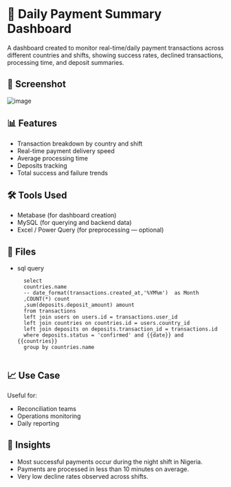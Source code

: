 # 🧾 Daily Payment Summary Dashboard

A dashboard created to monitor real-time/daily payment transactions across different countries and shifts, showing success rates, declined transactions, processing time, and deposit summaries.

## 📸 Screenshot

![image](https://github.com/user-attachments/assets/d99f5660-fbed-4d25-863a-28238faf0118)


## 📊 Features

- Transaction breakdown by country and shift
- Real-time payment delivery speed
- Average processing time
- Deposits tracking
- Total success and failure trends

## 🛠 Tools Used

- Metabase (for dashboard creation)
- MySQL (for querying and backend data)
- Excel / Power Query (for preprocessing — optional)

## 📁 Files
- sql query
  ```
    select 
    countries.name
    -- date_format(transactions.created_at,'%YM%m')  as Month
    ,COUNT(*) count
    ,sum(deposits.deposit_amount) amount
    from transactions
    left join users on users.id = transactions.user_id
    left join countries on countries.id = users.country_id
    left join deposits on deposits.transaction_id = transactions.id
    where deposits.status = 'confirmed' and {{date}} and {{countries}}
    group by countries.name


## 📈 Use Case

Useful for:
- Reconciliation teams
- Operations monitoring
- Daily reporting

## 🧠 Insights

- Most successful payments occur during the night shift in Nigeria.
- Payments are processed in less than 10 minutes on average.
- Very low decline rates observed across shifts.



